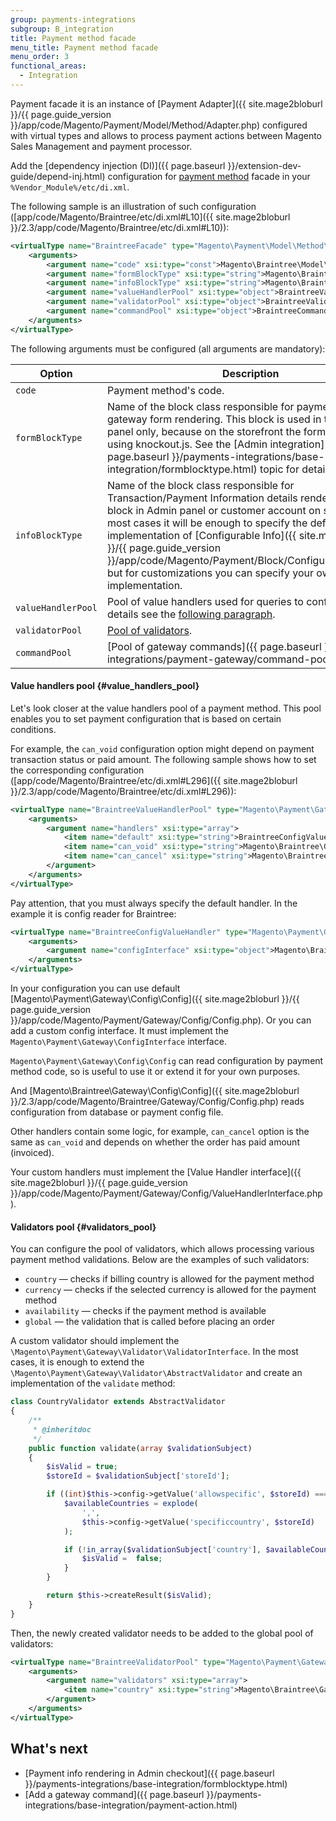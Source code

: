 ```yaml
---
group: payments-integrations
subgroup: B_integration
title: Payment method facade
menu_title: Payment method facade
menu_order: 3
functional_areas:
  - Integration
---
```


Payment facade it is an instance of [Payment Adapter]({{ site.mage2bloburl }}/{{ page.guide_version }}/app/code/Magento/Payment/Model/Method/Adapter.php) configured with virtual types and allows to
process payment actions between Magento Sales Management and payment processor.

Add the [dependency injection (DI)]({{ page.baseurl }}/extension-dev-guide/depend-inj.html) configuration for [payment method](https://glossary.magento.com/payment-method) facade in your `%Vendor_Module%/etc/di.xml`.

The following sample is an illustration of such configuration ([app/code/Magento/Braintree/etc/di.xml#L10]({{ site.mage2bloburl }}/2.3/app/code/Magento/Braintree/etc/di.xml#L10)):

```xml
<virtualType name="BraintreeFacade" type="Magento\Payment\Model\Method\Adapter">
    <arguments>
        <argument name="code" xsi:type="const">Magento\Braintree\Model\Ui\ConfigProvider::CODE</argument>
        <argument name="formBlockType" xsi:type="string">Magento\Braintree\Block\Form</argument>
        <argument name="infoBlockType" xsi:type="string">Magento\Braintree\Block\Info</argument>
        <argument name="valueHandlerPool" xsi:type="object">BraintreeValueHandlerPool</argument>
        <argument name="validatorPool" xsi:type="object">BraintreeValidatorPool</argument>
        <argument name="commandPool" xsi:type="object">BraintreeCommandPool</argument>
    </arguments>
</virtualType>
```

The following arguments must be configured (all arguments are mandatory):

| Option           | Description                                                                                                                                                                                                                                                                                                                                                                                       |
|------------------|---------------------------------------------------------------------------------------------------------------------------------------------------------------------------------------------------------------------------------------------------------------------------------------------------------------------------------------------------------------------------------------------------|
| `code`           | Payment method's code.                                                                                                                                                                                                                                                                                                                                                                           |
| `formBlockType`  | Name of the block class responsible for payment provider gateway form rendering. This block is used in the Admin panel only, because on the storefront the form is rendered using knockout.js. See the [Admin integration]({{ page.baseurl }}/payments-integrations/base-integration/formblocktype.html) topic for details.                                                                          |
| `infoBlockType`  | Name of the block class responsible for Transaction/Payment Information details rendering in Order block in Admin panel or customer account on storefront. In most cases it will be enough to specify the default implementation of [Configurable Info]({{ site.mage2bloburl }}/{{ page.guide_version }}/app/code/Magento/Payment/Block/ConfigurableInfo.php), but for customizations you can specify your own implementation. |
| `valueHandlerPool` | Pool of value handlers used for queries to configuration. For details see the [following paragraph](#value_handlers_pool).                                                                                                                                                                                                                                                                         |
| `validatorPool`    | [Pool of validators](#validators_pool).                                                                                                                                                                                                                                                                                            |
| `commandPool`      | [Pool of gateway commands]({{ page.baseurl }}/payments-integrations/payment-gateway/command-pool.html).                                                                                                                                                                                                                                                                                                                     |

#### Value handlers pool {#value_handlers_pool}

Let's look closer at the value handlers pool of a payment method. This pool enables you to set payment configuration that is based on certain conditions.

For example, the `can_void` configuration option might depend on payment transaction status or paid amount. The following sample shows how to set the corresponding configuration ([app/code/Magento/Braintree/etc/di.xml#L296]({{ site.mage2bloburl }}/2.3/app/code/Magento/Braintree/etc/di.xml#L296)):

```xml
<virtualType name="BraintreeValueHandlerPool" type="Magento\Payment\Gateway\Config\ValueHandlerPool">
    <arguments>
        <argument name="handlers" xsi:type="array">
            <item name="default" xsi:type="string">BraintreeConfigValueHandler</item>
            <item name="can_void" xsi:type="string">Magento\Braintree\Gateway\Config\CanVoidHandler</item>
            <item name="can_cancel" xsi:type="string">Magento\Braintree\Gateway\Config\CanVoidHandler</item>
        </argument>
    </arguments>
</virtualType>
```

Pay attention, that you must always specify the default handler. In the example it is config reader for Braintree:

```xml
<virtualType name="BraintreeConfigValueHandler" type="Magento\Payment\Gateway\Config\ConfigValueHandler">
    <arguments>
        <argument name="configInterface" xsi:type="object">Magento\Braintree\Gateway\Config\Config</argument>
    </arguments>
</virtualType>
```

In your configuration you can use default [Magento\Payment\Gateway\Config\Config]({{ site.mage2bloburl }}/{{ page.guide_version }}/app/code/Magento/Payment/Gateway/Config/Config.php). Or you can add a custom config interface. It must implement the `Magento\Payment\Gateway\ConfigInterface` interface.

`Magento\Payment\Gateway\Config\Config` can read configuration by payment method code, so is useful to use it or extend it for your own purposes.

And [Magento\Braintree\Gateway\Config\Config]({{ site.mage2bloburl }}/2.3/app/code/Magento/Braintree/Gateway/Config/Config.php) reads
configuration from database or payment config file.

Other handlers contain some logic, for example, `can_cancel` option is the same as `can_void` and depends on whether the order has paid amount (invoiced).

Your custom handlers must implement the [Value Handler interface]({{ site.mage2bloburl }}/{{ page.guide_version }}/app/code/Magento/Payment/Gateway/Config/ValueHandlerInterface.php).

#### Validators pool {#validators_pool}

You can configure the pool of validators, which allows processing various payment method validations. Below are the examples of such validators:

-  `country` — checks if billing country is allowed for the payment method
-  `currency` — checks if the selected currency is allowed for the payment method
-  `availability` — checks if the payment method is available
-  `global` — the validation that is called before placing an order

A custom validator should implement the `\Magento\Payment\Gateway\Validator\ValidatorInterface`. In the most cases, it is enough
to extend the `\Magento\Payment\Gateway\Validator\AbstractValidator` and create an implementation of the `validate` method:

```php
class CountryValidator extends AbstractValidator
{
    /**
     * @inheritdoc
     */
    public function validate(array $validationSubject)
    {
        $isValid = true;
        $storeId = $validationSubject['storeId'];

        if ((int)$this->config->getValue('allowspecific', $storeId) === 1) {
            $availableCountries = explode(
                ',',
                $this->config->getValue('specificcountry', $storeId)
            );

            if (!in_array($validationSubject['country'], $availableCountries)) {
                $isValid =  false;
            }
        }

        return $this->createResult($isValid);
    }
}
```

Then, the newly created validator needs to be added to the global pool of validators:

```xml
<virtualType name="BraintreeValidatorPool" type="Magento\Payment\Gateway\Validator\ValidatorPool">
    <arguments>
        <argument name="validators" xsi:type="array">
            <item name="country" xsi:type="string">Magento\Braintree\Gateway\Validator\CountryValidator</item>
        </argument>
    </arguments>
</virtualType>
```

## What's next

-  [Payment info rendering in Admin checkout]({{ page.baseurl }}/payments-integrations/base-integration/formblocktype.html)
-  [Add a gateway command]({{ page.baseurl }}/payments-integrations/base-integration/payment-action.html)
